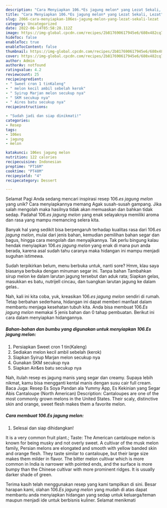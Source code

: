 ```yaml
---
description: "Cara Menyiapkan 106.*Es jagung melon* yang Lezat Sekali, Lezat"
title: "Cara Menyiapkan 106.*Es jagung melon* yang Lezat Sekali, Lezat"
slug: 2066-cara-menyiapkan-106es-jagung-melon-yang-lezat-sekali-lezat
category: Uncategorized
date: 2022-06-14T05:58:28.112Z
image: https://img-global.cpcdn.com/recipes/2b817690617945e6/680x482cq70/106es-jagung-melon-foto-resep-utama.jpg
hideToc: false
enableToc: true
enableTocContent: false
thumbnail: https://img-global.cpcdn.com/recipes/2b817690617945e6/680x482cq70/106es-jagung-melon-foto-resep-utama.jpg
cover: https://img-global.cpcdn.com/recipes/2b817690617945e6/680x482cq70/106es-jagung-melon-foto-resep-utama.jpg
author: Admin
authorAv: notfound
ratingvalue: 4.2
reviewcount: 25
recipeingredient:
- " Sweet cron 1 tinKaleng"
- " melon kecil ambil sebelah kerok"
- " Syirup Marjan melon secukup nya"
- " SKM secukup nya"
- " Aires batu secukup nya"
recipeinstructions:

- "Sudah jadi dan siap dinikmati!"
categories:
- Resep
tags:
- 106es
- jagung
- melon

katakunci: 106es jagung melon 
nutrition: 122 calories
recipecuisine: Indonesian
preptime: "PT16M"
cooktime: "PT48M"
recipeyield: "4"
recipecategory: Dessert

---
```



Selamat Pagi Anda sedang mencari inspirasi resep 106.*es jagung melon* yang unik? Cara menyiapkannya memang Agak susah-susah gampang. Jika salah mengolah maka hasilnya tidak akan memuaskan dan bahkan tidak sedap. Padahal 106.*es jagung melon* yang enak selayaknya memiliki aroma dan rasa yang mampu memancing selera kita.


Banyak hal yang sedikit bisa berpengaruh terhadap kualitas rasa dari 106.*es jagung melon*, mulai dari jenis bahan, kemudian pemilihan bahan segar dan bagus, hingga cara mengolah dan menyajikannya. Tak perlu bingung kalau hendak menyiapkan 106.*es jagung melon* yang enak di mana pun anda berada, karena asal sudah tahu caranya maka hidangan ini mampu menjadi suguhan istimewa.

Sudah terpikirkan belum, menu berbuka untuk, nanti sore? Hmm, klau saya biasanya berbuka dengan minuman segar ini. Tanpa bahan Tambahkan sirup melon ke dalam larutan jagung tersebut dan aduk rata; Siapkan gelas, masukkan es batu, nutrijell cincau, dan tuangkan larutan jagung ke dalam gelas..


Nah, kali ini kita coba, yuk, kreasikan 106.*es jagung melon* sendiri di rumah. Tetap berbahan sederhana, hidangan ini dapat memberi manfaat dalam membantu menjaga kesehatan tubuh kita. Anda bisa membuat 106.*Es jagung melon* memakai 5 jenis bahan dan 0 tahap pembuatan. Berikut ini cara dalam menyiapkan hidangannya.

<!--inarticleads1-->

##### Bahan-bahan dan bumbu yang digunakan untuk menyiapkan 106.*Es jagung melon*:

1. Persiapkan  Sweet cron 1 tin(Kaleng)
1. Sediakan  melon kecil ambil sebelah (kerok)
1. Siapkan  Syirup Marjan melon secukup nya
1. Gunakan  SKM secukup nya
1. Siapkan  Air&amp;es batu secukup nya


Nah, itulah resep es jagung manis yang segar dan creamy. Supaya lebih nikmat, kamu bisa mengganti kental manis dengan susu cair full cream. Baca Juga: Resep Es Soya Pandan ala Yummy App, Es Kekinian yang Segar Abis Cantaloupe (North American) Description: Cantaloupes are one of the most commonly grown melons in the United States. Their scaly, distinctive skin and orange, sweet flesh makes them a favorite melon. 

<!--inarticleads2-->

##### Cara membuat 106.*Es jagung melon*:


1. Selesai dan siap dihidangkan!

It is a very common fruit plant.; Taste: The American cantaloupe melon is known for being musky and not overly sweet. A cultivar of the musk melon family, Persian melons are elongated and smooth with yellow banded skin and orange flesh. They taste similar to cantaloupe, but their large size makes them milder in flavor. The bitter melon cultivar which is more common in India is narrower with pointed ends, and the surface is more bumpy than the Chinese cultivar with more prominent ridges. It is usually darker shade of green. 

Terima kasih telah menggunakan resep yang kami tampilkan di sini. Besar harapan kami, olahan 106.*Es jagung melon* yang mudah di atas dapat membantu anda menyiapkan hidangan yang sedap untuk keluarga/teman maupun menjadi ide untuk berbisnis kuliner. Selamat menikmati
